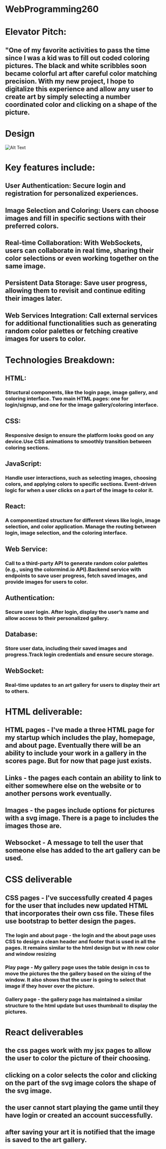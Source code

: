 # WebProgramming260

# Elevator Pitch:
## "One of my favorite activities to pass the time since I was a kid was to fill out coded coloring pictures. The black and white scribbles soon became colorful art after careful color matching precision. With my new project, I hope to digitalize this experience and allow any user to create art by simply selecting a number coordinated color and clicking on a shape of the picture.

# Design
![Alt Text](./Pitch.png)

# Key features include:
## User Authentication: Secure login and registration for personalized experiences.
## Image Selection and Coloring: Users can choose images and fill in specific sections with their preferred colors.
## Real-time Collaboration: With WebSockets, users can collaborate in real time, sharing their color selections or even working together on the same image.
## Persistent Data Storage: Save user progress, allowing them to revisit and continue editing their images later.
## Web Services Integration: Call external services for additional functionalities such as generating random color palettes or fetching creative images for users to color.

# Technologies Breakdown:
## HTML:

### Structural components, like the login page, image gallery, and coloring interface. Two main HTML pages: one for login/signup, and one for the image gallery/coloring interface.
## CSS:

### Responsive design to ensure the platform looks good on any device.Use CSS animations to smoothly transition between coloring sections.
## JavaScript:

### Handle user interactions, such as selecting images, choosing colors, and applying colors to specific sections. Event-driven logic for when a user clicks on a part of the image to color it.
## React:

### A componentized structure for different views like login, image selection, and color application. Manage the routing between login, image selection, and the coloring interface.
## Web Service:

### Call to a third-party API to generate random color palettes (e.g., using the colormind.io API).Backend service with endpoints to save user progress, fetch saved images, and provide images for users to color.
## Authentication:

### Secure user login. After login, display the user’s name and allow access to their personalized gallery.
## Database:

### Store user data, including their saved images and progress.Track login credentials and ensure secure storage.
## WebSocket:

### Real-time updates to an art gallery for users to display their art to others. 

# HTML deliverable:
## HTML pages - I've made a three HTML page for my startup which includes the play, homepage, and about page. Eventually there will be an ability to include your work in a gallery in the scores page. But for now that page just exists. 

## Links - the pages each contain an ability to link to either somewhere else on the website or to another persons work eventually.
## Images - the pages include options for pictures with a svg image. There is a page to includes the images those are. 
## Websocket - A message to tell the user that someone else has added to the art gallery can be used. 

# CSS deliverable
## CSS pages - I've successfully created 4 pages for the user that includes new updated HTML that incorporates their own css file. These files use bootstrap to better design the pages.
### The login and about page - the login and the about page uses CSS to design a clean header and footer that is used in all the pages. It remains similar to the html design but w             ith new color and window resizing

### Play page - My gallery page uses the table design in css to move the pictures the the gallery based on the sizing of the window. It also shows that the user is going to select that image if they hover over the picture. 

### Gallery page - the gallery page has maintained a similar structure to the html update but uses thumbnail to display the pictures. 

# React deliverables
## the css pages work with my jsx pages to allow the user to color the picture of their choosing. 
## clicking on a color selects the color and clicking on the part of the svg image colors the shape of the svg image. 
## the user cannot start playing the game until they have login or created an account successfully. 
## after saving your art it is notified that the image is saved to the art gallery. 